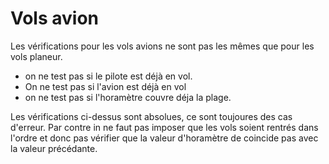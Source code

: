 # Vols avion

Les vérifications pour les vols avions ne sont pas les mêmes que pour les vols planeur.

* on ne test pas si le pilote est déjà en vol.
* On ne test pas si l'avion est déjà en vol
* on ne test pas si l'horamètre couvre déja la plage.

Les vérifications ci-dessus sont absolues, ce sont toujoures des cas d'erreur.
Par contre in ne faut pas imposer que les vols soient rentrés dans l'ordre et donc pas vérifier que la valeur d'horamètre de coincide pas avec la valeur précédante.